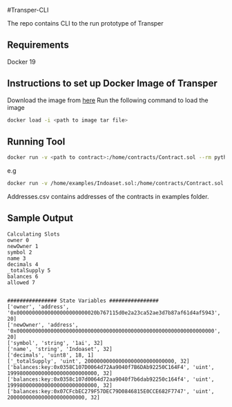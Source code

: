 #Transper-CLI

The repo contains CLI to the run prototype of Transper

## Requirements
Docker 19
## Instructions to set up Docker Image of Transper



Download the image from [here](https://drive.google.com/file/d/1CceQNBz9utHHROThlKv013ND3S5785TH/view?usp=sharing)
Run the following command to load the image
```bash
docker load -i <path to image tar file>

```

## Running Tool

```bash
docker run -v <path to contract>:/home/contracts/Contract.sol --rm pythonimage /home/contracts/Contract.sol <contract name> <contract address>
```
e.g
```bash
docker run -v /home/examples/Indoaset.sol:/home/contracts/Contract.sol --rm pythonimage /home/contracts/Contract.sol Indoaset 0x8e09fe761f4eee5dac56024cc5ef9174231e5f1b
```
Addresses.csv contains addresses of the contracts in examples folder.

## Sample Output
```
Calculating Slots
owner 0
newOwner 1
symbol 2
name 3
decimals 4
_totalSupply 5
balances 6
allowed 7


################ State Variables ################
['owner', 'address', '0x00000000000000000000000020b767115d0e2a23ca52ae3d7b87af61d4af5943', 20]
['newOwner', 'address', '0x0000000000000000000000000000000000000000000000000000000000000000', 20]
['symbol', 'string', '1ai', 32]
['name', 'string', 'Indoaset', 32]
['decimals', 'uint8', 18, 1]
['_totalSupply', 'uint', 20000000000000000000000000000, 32]
['balances:key:0x0358C107D0064d72Aa9040f7B6DAb92250C164F4', 'uint', 19998000000000000000000000000, 32]
['balances:key:0x0358c107d0064d72aa9040f7b6dab92250c164f4', 'uint', 19998000000000000000000000000, 32]
['balances:key:0x07CFcbEC279F57DEC79D0846815E0CCE682F7747', 'uint', 2000000000000000000000000, 32]

```

